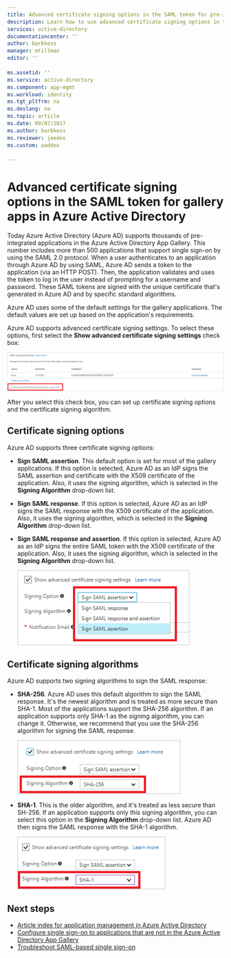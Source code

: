 ```yaml
---
title: Advanced certificate signing options in the SAML token for pre-integrated apps in Azure Active Directory | Microsoft Docs
description: Learn how to use advanced certificate signing options in the SAML token for pre-integrated apps in Azure Active Directory
services: active-directory
documentationcenter: ''
author: barbkess
manager: mtillman
editor: ''

ms.assetid: ''
ms.service: active-directory
ms.component: app-mgmt
ms.workload: identity
ms.tgt_pltfrm: na
ms.devlang: na
ms.topic: article
ms.date: 09/07/2017
ms.author: barbkess
ms.reviewer: jeedes
ms.custom: aaddev

---
```

# Advanced certificate signing options in the SAML token for gallery apps in Azure Active Directory
Today Azure Active Directory (Azure AD) supports thousands of pre-integrated applications in the Azure Active Directory App Gallery. This number includes more than 500 applications that support single sign-on by using the SAML 2.0 protocol. When a user authenticates to an application through Azure AD by using SAML, Azure AD sends a token to the application (via an HTTP POST). Then, the application validates and uses the token to log in the user instead of prompting for a username and password. These SAML tokens are signed with the unique certificate that's generated in Azure AD and by specific standard algorithms.

Azure AD uses some of the default settings for the gallery applications. The default values are set up based on the application's requirements.

Azure AD supports advanced certificate signing settings. To select these options, first select the **Show advanced certificate signing settings** check box:

![Show advanced certificate signing settings](./media/certificate-signing-options/saml-advance-certificate.png)

After you select this check box, you can set up certificate signing options and the certificate signing algorithm.

## Certificate signing options

Azure AD supports three certificate signing options:

* **Sign SAML assertion**. This default option is set for most of the gallery applications. If this option is selected, Azure AD as an IdP signs the SAML assertion and certificate with the X509 certificate of the application. Also, it uses the signing algorithm, which is selected in the **Signing Algorithm** drop-down list.

* **Sign SAML response**. If this option is selected, Azure AD as an IdP signs the SAML response with the X509 certificate of the application. Also, it uses the signing algorithm, which is selected in the **Signing Algorithm** drop-down list.

* **Sign SAML response and assertion**. If this option is selected, Azure AD as an IdP signs the entire SAML token with the X509 certificate of the application. Also, it uses the signing algorithm, which is selected in the **Signing Algorithm** drop-down list.

    ![Certificate signing options](./media/certificate-signing-options/saml-signing-options.png)

## Certificate signing algorithms

Azure AD supports two signing algorithms to sign the SAML response:

* **SHA-256**. Azure AD uses this default algorithm to sign the SAML response. It's the newest algorithm and is treated as more secure than SHA-1. Most of the applications support the SHA-256 algorithm. If an application supports only SHA-1 as the signing algorithm, you can change it. Otherwise, we recommend that you use the SHA-256 algorithm for signing the SAML response.

    ![SHA-256 certificate signing algorithm](./media/certificate-signing-options/saml-signing-algo-sha256.png)

* **SHA-1**. This is the older algorithm, and it's treated as less secure than SH-256. If an application supports only this signing algorithm, you can select this option in the **Signing Algorithm** drop-down list. Azure AD then signs the SAML response with the SHA-1 algorithm.

    ![SHA-1 certificate signing algorithm](./media/certificate-signing-options/saml-signing-algo-sha1.png)

## Next steps
* [Article index for application management in Azure Active Directory](../active-directory-apps-index.md)
* [Configure single sign-on to applications that are not in the Azure Active Directory App Gallery](../application-config-sso-how-to-configure-federated-sso-non-gallery.md)
* [Troubleshoot SAML-based single sign-on](../develop/active-directory-saml-debugging.md)


